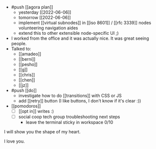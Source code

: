 - #push [[agora plan]]
  - yesterday [[2022-06-06]]
  - tomorrow [[2022-06-06]]
  - implement [[virtual subnodes]] in [[iso 8601]] / [[rfc 3339]] nodes volunteering navigation aides
  - extend this to other extensible node-specific UI ;)
- I worked from the office and it was actually nice. It was great seeing people.
- Talked to:
  - [[amadeo]]
  - [[berni]]
  - [[pesho]]
  - [[g]]
  - [[chris]]
  - [[chen]]
  - [[jz]]
- #push [[do]]
  - investigate how to do [[transitions]] with CSS or JS
  - add [[retry]] button (I like buttons, I don't know if it's clear :))
- [[pomodoros]]
  - [ ] [[opt in]] writes :)
  - [ ] social coop tech group troubleshooting next steps
    - leave the terminal sticky in workspace 0/10

I will show you the shape of my heart.

I love you.
